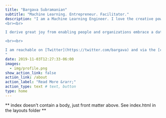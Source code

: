 ```yaml
---
title: "Bargava Subramanian"
subtitle: "Machine Learning. Entrepreneur. Facilitator."
description: "I am a Machine Learning Engineer. I love the creative power of individuals and small teams and believe that the time has never been better to build a meaningful business. I am currently building a [product](https://www.binaize.com) to help bring Enterprise-grade Machine Learning to small businesses. 
<br><br>

I derive great joy from enabling people and organizations embrace a data-centric view. I facilitate industry-oriented [workshops](workshops) in the field of *applied* Machine Learning. I am currently trying to get better at deep work and be more thoughtful in life.  

<br><br>

I am reachable on [Twitter](https://twitter.com/bargava) and via the [contact form](/contact/)
"
date: 2019-11-03T12:27:33-06:00
images:
  - img/profile.png
show_action_link: false
action_link: /about
action_label: "Read More &rarr;"
action_type: text # text, button
type: home
---
```


** index doesn't contain a body, just front matter above.
See index.html in the layouts folder **
